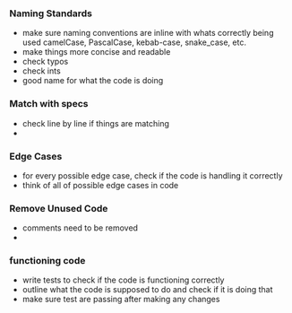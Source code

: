 ### Naming Standards

- make sure naming conventions are inline with whats correctly being used camelCase, PascalCase, kebab-case, snake_case, etc.
- make things more concise and readable
- check typos
- check ints
- good name for what the code is doing

### Match with specs

- check line by line if things are matching
-

### Edge Cases

- for every possible edge case, check if the code is handling it correctly
- think of all of possible edge cases in code

### Remove Unused Code

- comments need to be removed
-

### functioning code

- write tests to check if the code is functioning correctly
- outline what the code is supposed to do and check if it is doing that
- make sure test are passing after making any changes
